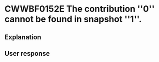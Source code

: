 # CWWBF0152E The contribution ''0'' cannot be found in snapshot ''1''.

## Explanation

## User response
